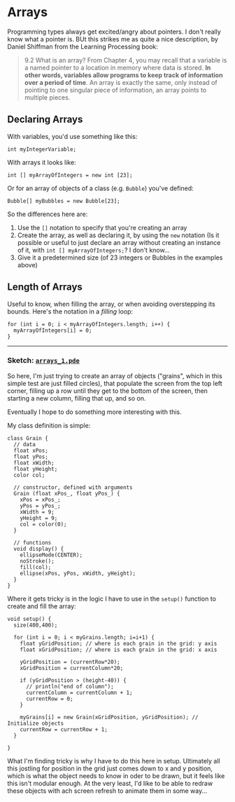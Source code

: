 # Arrays

Programming types always get excited/angry about pointers. I don't really know what a pointer is. BUt this strikes me as quite a nice description, by Daniel Shiffman from the Learning Processing book:

>9.2 What is an array?
From Chapter 4, you may recall that a variable is a named pointer to a location in memory where data is stored. **In other words, variables allow programs to keep track of information over a period of time**. An array is exactly the same, only instead of pointing to one singular piece of information, an array points to multiple pieces.


## Declaring Arrays

With variables, you'd use something like this:

```processing
int myIntegerVariable;
```

With arrays it looks like:


```processing
int [] myArrayOfIntegers = new int [23];
```

Or for an array of objects of a class (e.g. `Bubble`) you've defined:

```processing
Bubble[] myBubbles = new Bubble[23];
```

So the differences here are: 

1. Use the `[]` notation to specify that you're creating an array
2. Create the array, as well as declaring it, by using the `new` notation (Is it possible or useful to just declare an array without creating an instance of it, with `int [] myArrayOfIntegers;`? I don't know...
3. Give it a predetermined size (of 23 integers or Bubbles in the examples above)

## Length of Arrays

Useful to know, when filling the array, or when avoiding overstepping its bounds. Here's the notation in a _filling_ loop:

```processing
for (int i = 0; i < myArrayOfIntegers.length; i++) { 
  myArrayOfIntegers[i] = 0;
}
```

<hr/>

### Sketch: [`arrays_1.pde`](arrays_1/arrays_1.pde)

So here, I'm just trying to create an array of objects ("grains", which in this simple test are just filled circles), that populate the screen from the top left corner, filling up a row until they get to the bottom of the screen, then starting a new column, filling that up, and so on.

Eventually I hope to do something more interesting with this.  

My class definition is simple:

```processing
class Grain { 
  // data
  float xPos;
  float yPos;
  float xWidth;
  float yHeight;
  color col;  

  // constructor, defined with arguments
  Grain (float xPos_, float yPos_) {
    xPos = xPos_;
    yPos = yPos_; 
    xWidth = 9;
    yHeight = 9;
    col = color(0); 
  }  
  
  // functions
  void display() {
    ellipseMode(CENTER);
    noStroke();
    fill(col);
    ellipse(xPos, yPos, xWidth, yHeight); 
  }
}
```

Where it gets tricky is in the logic I have to use in the `setup()` function to create and fill the array:

```processing
void setup() {
  size(400,400);

  for (int i = 0; i < myGrains.length; i=i+1) {
    float yGridPosition; // where is each grain in the grid: y axis
    float xGridPosition; // where is each grain in the grid: x axis

    yGridPosition = (currentRow*20);
    xGridPosition = currentColumn*20;
    
    if (yGridPosition > (height-40)) {
      // println("end of column");
      currentColumn = currentColumn + 1;
      currentRow = 0;
    }  
     
    myGrains[i] = new Grain(xGridPosition, yGridPosition); // Initialize objects 
    currentRow = currentRow + 1;
  }  
  
}
```

What I'm finding tricky is why I have to do this here in setup. Ultimately all this jostling for position in the grid just comes down to x and y position, which is what the object needs to know in oder to be drawn, but it feels like this isn't modular enough. At the very least, I'd like to be able to redraw these objects with ach screen refresh to animate them in some way...
